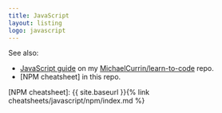 ```yaml
---
title: JavaScript
layout: listing
logo: javascript
---
```


See also:

- [JavaScript guide] on my [MichaelCurrin/learn-to-code] repo.
- [NPM cheatsheet] in this repo.

[JavaScript guide]: https://github.com/MichaelCurrin/learn-to-code/blob/master/en/topics/scripting_languages/JavaScript/README.md
[MichaelCurrin/learn-to-code]: https://github.com/MichaelCurrin/learn-to-code/
[NPM cheatsheet]: {{ site.baseurl }}{% link cheatsheets/javascript/npm/index.md %}
